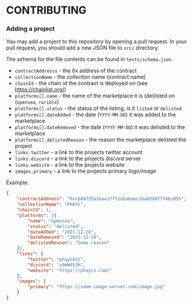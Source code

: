 # CONTRIBUTING

### Adding a project

You may add a project to this repository by opening a pull request. In your pull request, you should add a new JSON file to `src/` directory.

The schema for the file contents can be found in `tests/schema.json`.

* `contractAddresss` - the 0x address of the contract
* `collectionName` - the collection name (contract name)
* `chainId` - the chain id the contract is deployed on (see https://chainlist.org/)
* `platforms[].name` - the name of the marketplace it is (de)listed on (`opensea`, `rarible`)
* `platforms[].status` - the status of the listing, is it `listed` or `delisted`
* `platforms[].dateAdded` - the date (`YYYY-MM-DD`) it was added to the marketplace
* `platforms[].dateRemoved` - the date (`YYYY-MM-DD`) it was delisted to the marketplace
* `platforms[].delistedReason` - the reason the marketplace delisted the project
* `links.twitter` - a link to the projects twitter account
* `links.discord` - a link to the projects discord server
* `links.website` - a link to the projects website
* `images.primary` - a link to the projects primary logo/image

Example:

```json
{
    "contractAddress": "0xcb88735a1eae17ff2a2abaec1ba03d877f4bc055",
    "collectionName": "PHAYC",
    "chainId": 1,
    "platforms": [{
        "name": "opensea",
        "status": "delisted",
        "dateAdded": "2021-12-28",
        "dateRemoved": "2021-12-29",
        "delistedReason": "Some reason"
    }],
    "links": {
        "twitter": "phaycbot",
        "discord": "v9mWdS3H",
        "website": "https://phaycs.com/"
    },
    "images": {
        "primary": "https://some-image-server.com/image.jpg"
    }
}
```